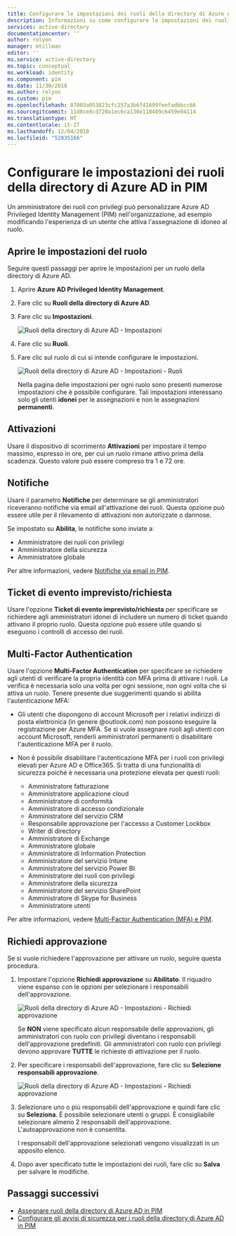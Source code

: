 ```yaml
---
title: Configurare le impostazioni dei ruoli della directory di Azure AD in PIM | Microsoft Docs
description: Informazioni su come configurare le impostazioni dei ruoli della directory di Azure in Azure AD Privileged Identity Management (PIM).
services: active-directory
documentationcenter: ''
author: rolyon
manager: mtillman
editor: ''
ms.service: active-directory
ms.topic: conceptual
ms.workload: identity
ms.component: pim
ms.date: 11/30/2018
ms.author: rolyon
ms.custom: pim
ms.openlocfilehash: 87003a053823cfc257a3b6f41699feefadbbcc66
ms.sourcegitcommit: 11d8ce8cd720a1ec6ca130e118489c6459e04114
ms.translationtype: HT
ms.contentlocale: it-IT
ms.lasthandoff: 12/04/2018
ms.locfileid: "52835166"
---
```

# <a name="configure-azure-ad-directory-role-settings-in-pim"></a>Configurare le impostazioni dei ruoli della directory di Azure AD in PIM

Un amministratore dei ruoli con privilegi può personalizzare Azure AD Privileged Identity Management (PIM) nell'organizzazione, ad esempio modificando l'esperienza di un utente che attiva l'assegnazione di idoneo al ruolo.

## <a name="open-role-settings"></a>Aprire le impostazioni del ruolo

Seguire questi passaggi per aprire le impostazioni per un ruolo della directory di Azure AD.

1. Aprire **Azure AD Privileged Identity Management**.

1. Fare clic su **Ruoli della directory di Azure AD**.

1. Fare clic su **Impostazioni**.

    ![Ruoli della directory di Azure AD - Impostazioni](./media/pim-how-to-change-default-settings/pim-directory-roles-settings.png)

1. Fare clic su **Ruoli**.

1. Fare clic sul ruolo di cui si intende configurare le impostazioni.

    ![Ruoli della directory di Azure AD - Impostazioni - Ruoli](./media/pim-how-to-change-default-settings/pim-directory-roles-settings-role.png)

    Nella pagina delle impostazioni per ogni ruolo sono presenti numerose impostazioni che è possibile configurare. Tali impostazioni interessano solo gli utenti **idonei** per le assegnazioni e non le assegnazioni **permanenti**.

## <a name="activations"></a>Attivazioni

Usare il dispositivo di scorrimento **Attivazioni** per impostare il tempo massimo, espresso in ore, per cui un ruolo rimane attivo prima della scadenza. Questo valore può essere compreso tra 1 e 72 ore.

## <a name="notifications"></a>Notifiche

Usare il parametro **Notifiche** per determinare se gli amministratori riceveranno notifiche via email all'attivazione dei ruoli. Questa opzione può essere utile per il rilevamento di attivazioni non autorizzate o dannose.

Se impostato su **Abilita**, le notifiche sono inviate a:

- Amministratore dei ruoli con privilegi
- Amministratore della sicurezza
- Amministratore globale

Per altre informazioni, vedere [Notifiche via email in PIM](pim-email-notifications.md).

## <a name="incidentrequest-ticket"></a>Ticket di evento imprevisto/richiesta

Usare l'opzione **Ticket di evento imprevisto/richiesta** per specificare se richiedere agli amministratori idonei di includere un numero di ticket quando attivano il proprio ruolo. Questa opzione può essere utile quando si eseguono i controlli di accesso dei ruoli.

## <a name="multi-factor-authentication"></a>Multi-Factor Authentication

Usare l'opzione **Multi-Factor Authentication** per specificare se richiedere agli utenti di verificare la propria identità con MFA prima di attivare i ruoli. La verifica è necessaria solo una volta per ogni sessione, non ogni volta che si attiva un ruolo. Tenere presente due suggerimenti quando si abilita l'autenticazione MFA:

* Gli utenti che dispongono di account Microsoft per i relativi indirizzi di posta elettronica (in genere @outlook.com) non possono eseguire la registrazione per Azure MFA. Se si vuole assegnare ruoli agli utenti con account Microsoft, renderli amministratori permanenti o disabilitare l'autenticazione MFA per il ruolo.
* Non è possibile disabilitare l'autenticazione MFA per i ruoli con privilegi elevati per Azure AD e Office365. Si tratta di una funzionalità di sicurezza poiché è necessaria una protezione elevata per questi ruoli:  
  
  * Amministratore fatturazione
  * Amministratore applicazione cloud
  * Amministratore di conformità
  * Amministratore di accesso condizionale
  * Amministratore del servizio CRM
  * Responsabile approvazione per l'accesso a Customer Lockbox
  * Writer di directory
  * Amministratore di Exchange
  * Amministratore globale
  * Amministratore di Information Protection
  * Amministratore del servizio Intune
  * Amministratore del servizio Power BI
  * Amministratore dei ruoli con privilegi
  * Amministratore della sicurezza
  * Amministratore del servizio SharePoint
  * Amministratore di Skype for Business
  * Amministratore utenti

Per altre informazioni, vedere [Multi-Factor Authentication (MFA) e PIM](pim-how-to-require-mfa.md).

## <a name="require-approval"></a>Richiedi approvazione

Se si vuole richiedere l'approvazione per attivare un ruolo, seguire questa procedura.

1. Impostare l'opzione **Richiedi approvazione** su **Abilitato**. Il riquadro viene espanso con le opzioni per selezionare i responsabili dell'approvazione.

    ![Ruoli della directory di Azure AD - Impostazioni - Richiedi approvazione](./media/pim-how-to-change-default-settings/pim-directory-roles-settings-require-approval.png)

    Se **NON** viene specificato alcun responsabile delle approvazioni, gli amministratori con ruolo con privilegi diventano i responsabili dell'approvazione predefiniti. Gli amministratori con ruolo con privilegi devono approvare **TUTTE** le richieste di attivazione per il ruolo.

1. Per specificare i responsabili dell'approvazione, fare clic su **Selezione responsabili approvazione**.

    ![Ruoli della directory di Azure AD - Impostazioni - Richiedi approvazione](./media/pim-how-to-change-default-settings/pim-directory-roles-settings-require-approval-select-approvers.png)

1. Selezionare uno o più responsabili dell'approvazione e quindi fare clic su **Seleziona**. È possibile selezionare utenti o gruppi. È consigliabile selezionare almeno 2 responsabili dell'approvazione. L'autoapprovazione non è consentita.

    I responsabili dell'approvazione selezionati vengono visualizzati in un apposito elenco.

1. Dopo aver specificato tutte le impostazioni dei ruoli, fare clic su **Salva** per salvare le modifiche.


<!--PLACEHOLDER: Need an explanation of what the temporary Global Administrator setting is for.-->

## <a name="next-steps"></a>Passaggi successivi

- [Assegnare ruoli della directory di Azure AD in PIM](pim-how-to-add-role-to-user.md)
- [Configurare gli avvisi di sicurezza per i ruoli della directory di Azure AD in PIM](pim-how-to-configure-security-alerts.md)
